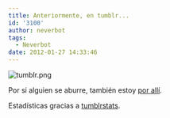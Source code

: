 ```yaml
---
title: Anteriormente, en tumblr...
id: '3100'
author: neverbot
tags:
  - Neverbot
date: 2012-01-27 14:33:46
---
```


![tumblr.png](./tumblr.png)

Por si alguien se aburre, también estoy [por allí](http://neverbot.tumblr.com).

Estadísticas gracias a [tumblrstats](http://tumblrstats.com).